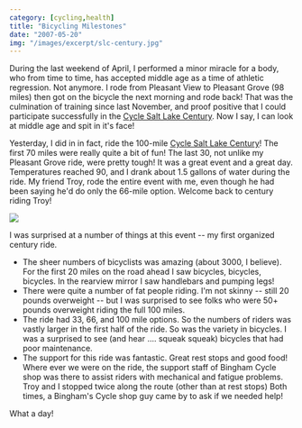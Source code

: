 ```yaml
---
category: [cycling,health]
title: "Bicycling Milestones"
date: "2007-05-20"
img: "/images/excerpt/slc-century.jpg"
---
```


During the last weekend of April, I performed a minor miracle for a body, who from time to time, has accepted middle age as a time of athletic regression. Not anymore. I rode from Pleasant View to Pleasant Grove (98 miles) then got on the bicycle the next morning and rode back! That was the culmination of training since last November, and proof positive that I could participate successfully in the [Cycle Salt Lake Century](http://www.quality-advantage.biz/CycleSaltLakeCentury/). Now I say, I can look at middle age and spit in it's face!

Yesterday, I did in in fact, ride the 100-mile [Cycle Salt Lake Century](http://www.quality-advantage.biz/CycleSaltLakeCentury/)! The first 70 miles were really quite a bit of fun! The last 30, not unlike my Pleasant Grove ride, were pretty tough! It was a great event and a great day. Temperatures reached 90, and I drank about 1.5 gallons of water during the ride. My friend Troy, rode the entire event with me, even though he had been saying he'd do only the 66-mile option. Welcome back to century riding Troy!

![](http://farm2.static.flickr.com/1259/585015157_3bbe793fa7.jpg?v=0)

I was surprised at a number of things at this event -- my first organized century ride.

- The sheer numbers of bicyclists was amazing (about 3000, I believe). For the first 20 miles on the road ahead I saw bicycles, bicycles, bicycles. In the rearview mirror I saw handlebars and pumping legs!
- There were quite a number of fat people riding. I'm not skinny -- still 20 pounds overweight -- but I was surprised to see folks who were 50+ pounds overweight riding the full 100 miles.
- The ride had 33, 66, and 100 mile options. So the numbers of riders was vastly larger in the first half of the ride. So was the variety in bicycles. I was a surprised to see (and hear .... squeak squeak) bicycles that had poor maintenance.
- The support for this ride was fantastic. Great rest stops and good food! Where ever we were on the ride, the support staff of Bingham Cycle shop was there to assist riders with mechanical and fatigue problems. Troy and I stopped twice along the route (other than at rest stops) Both times, a Bingham's Cycle shop guy came by to ask if we needed help!

What a day!
